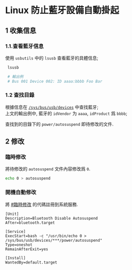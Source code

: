 # Linux 防止藍牙設備自動掛起

## 1 收集信息

### 1.1.查看藍牙信息

使用 `usbutils` 中的 `lsusb` 查看藍牙的具體信息;

```sh
 lsusb

 # 輸出例
 # Bus 001 Device 002: ID aaaa:bbbb Foo Bar
```

### 1.2 查找目錄

根據信息在 [`/sys/bus/usb/devices`] 中查找藍牙;  
上文的輸出例中, 藍牙的 `idVendor` 为 `aaaa`, `idProduct` 爲 `bbbb`;

查找到的目錄下的 `power/autosuspend` 即待修改的文件.

## 2 修改

### 臨時修改

將待修改的 `autosuspend` 文件內容修改爲 `0`.

```sh
echo 0 > autosuspend
```

### 開機自動修改

將 [#臨時修改] 的代碼註冊到系統服務.

```service
[Unit]
Description=Bluetooth Disable Autosuspend
After=bluetooth.target

[Service]
ExecStart=bash -c "/usr/bin/echo 0 > /sys/bus/usb/devices/***/power/autosuspend"
Type=oneshot
RemainAfterExit=yes

[Install]
WantedBy=default.target
```

[#臨時修改]: #臨時修改
[`/sys/bus/usb/devices`]: `/sys/bus/usb/devices`
